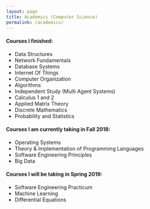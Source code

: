 ```yaml
---
layout: page
title: Academics (Computer Science)
permalink: /academics/
---
```


#### Courses I finished:

+ Data Structures
+ Network Fundamentals
+ Database Systems
+ Internet Of Things
+ Computer Organization
+ Algorithms
+ Independent Study (Multi Agent Systems)
+ Calculus 1 and 2
+ Applied Matrix Theory
+ Discrete Mathematics
+ Probability and Statistics

#### Courses I am currently taking in Fall 2018:

+ Operating Systems
+ Theory & Implementation of Programming Languages
+ Software Engineering Principles
+ Big Data

#### Courses I will be taking in Spring 2019:

+ Software Engineering Practicum
+ Machine Learning
+ Differential Equations
